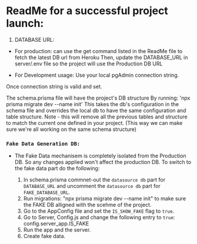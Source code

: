 # ReadMe for a successful project launch:

1. DATABASE URL:
 *  For production: can use the get command listed in the ReadMe file to fetch the latest DB url from Heroku
	Then, update the DATABASE_URL in server/.env file so the project will use the Production DB URL
	
* For Development usage: 
  Use your local pgAdmin connection string. 
  
Once connection string is valid and set. 

The schema.prisma file will have the project's DB structure
By running: 'npx prisma migrate dev --name init'
This takes the db's configuration in the schema file and overrides the local db to have the same configuration and table structure.
Note - this will remove all the previous tables and structure to match the current one defined in your project. 
(This way we can make sure we're all working on the same schema structure) 


### `Fake Data Generation DB:`   
* The Fake Data mechanisem is completely isolated from the Production DB.
So any changes applied won't affect the production DB.
To switch to the fake data part do the following:

  1. In schema.prisma commnet-out the `datasource db` part for `DATABASE_URL`
  and uncomment the `datasource db` part for `FAKE_DATABASE_URL`.
  2. Run migrations: "npx prisma migrate dev --name init" to make sure the FAKE DB alligned with the scehme of the project.
  3. Go to the AppConfig file and set the `IS_SHOW_FAKE` flag to `true`.
  4. Go to Server, Config.js and change the following entry to `true`: config.server_app.IS_FAKE
  5. Run the app and the server.
  6. Create fake data. 
